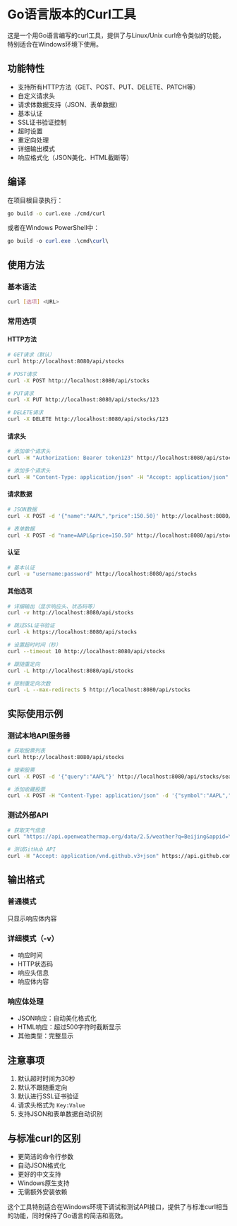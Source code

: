 # Go语言版本的Curl工具

这是一个用Go语言编写的curl工具，提供了与Linux/Unix curl命令类似的功能，特别适合在Windows环境下使用。

## 功能特性

- 支持所有HTTP方法（GET、POST、PUT、DELETE、PATCH等）
- 自定义请求头
- 请求体数据支持（JSON、表单数据）
- 基本认证
- SSL证书验证控制
- 超时设置
- 重定向处理
- 详细输出模式
- 响应格式化（JSON美化、HTML截断等）

## 编译

在项目根目录执行：

```bash
go build -o curl.exe ./cmd/curl
```

或者在Windows PowerShell中：

```powershell
go build -o curl.exe .\cmd\curl\
```

## 使用方法

### 基本语法

```bash
curl [选项] <URL>
```

### 常用选项

#### HTTP方法
```bash
# GET请求（默认）
curl http://localhost:8080/api/stocks

# POST请求
curl -X POST http://localhost:8080/api/stocks

# PUT请求
curl -X PUT http://localhost:8080/api/stocks/123

# DELETE请求
curl -X DELETE http://localhost:8080/api/stocks/123
```

#### 请求头
```bash
# 添加单个请求头
curl -H "Authorization: Bearer token123" http://localhost:8080/api/stocks

# 添加多个请求头
curl -H "Content-Type: application/json" -H "Accept: application/json" http://localhost:8080/api/stocks
```

#### 请求数据
```bash
# JSON数据
curl -X POST -d '{"name":"AAPL","price":150.50}' http://localhost:8080/api/stocks

# 表单数据
curl -X POST -d "name=AAPL&price=150.50" http://localhost:8080/api/stocks
```

#### 认证
```bash
# 基本认证
curl -u "username:password" http://localhost:8080/api/stocks
```

#### 其他选项
```bash
# 详细输出（显示响应头、状态码等）
curl -v http://localhost:8080/api/stocks

# 跳过SSL证书验证
curl -k https://localhost:8080/api/stocks

# 设置超时时间（秒）
curl --timeout 10 http://localhost:8080/api/stocks

# 跟随重定向
curl -L http://localhost:8080/api/stocks

# 限制重定向次数
curl -L --max-redirects 5 http://localhost:8080/api/stocks
```

## 实际使用示例

### 测试本地API服务器
```bash
# 获取股票列表
curl http://localhost:8080/api/stocks

# 搜索股票
curl -X POST -d '{"query":"AAPL"}' http://localhost:8080/api/stocks/search

# 添加收藏股票
curl -X POST -H "Content-Type: application/json" -d '{"symbol":"AAPL","name":"Apple Inc."}' http://localhost:8080/api/favorites
```

### 测试外部API
```bash
# 获取天气信息
curl "https://api.openweathermap.org/data/2.5/weather?q=Beijing&appid=YOUR_API_KEY"

# 测试GitHub API
curl -H "Accept: application/vnd.github.v3+json" https://api.github.com/users/octocat
```

## 输出格式

### 普通模式
只显示响应体内容

### 详细模式（-v）
- 响应时间
- HTTP状态码
- 响应头信息
- 响应体内容

### 响应体处理
- JSON响应：自动美化格式化
- HTML响应：超过500字符时截断显示
- 其他类型：完整显示

## 注意事项

1. 默认超时时间为30秒
2. 默认不跟随重定向
3. 默认进行SSL证书验证
4. 请求头格式为 `Key:Value`
5. 支持JSON和表单数据自动识别

## 与标准curl的区别

- 更简洁的命令行参数
- 自动JSON格式化
- 更好的中文支持
- Windows原生支持
- 无需额外安装依赖

这个工具特别适合在Windows环境下调试和测试API接口，提供了与标准curl相当的功能，同时保持了Go语言的简洁和高效。
